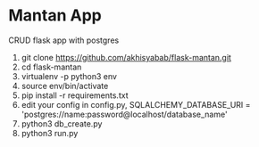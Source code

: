# Mantan App
CRUD flask app with postgres

1. git clone https://github.com/akhisyabab/flask-mantan.git
2. cd flask-mantan
3. virtualenv -p python3 env
4. source env/bin/activate
5. pip install -r requirements.txt
5. edit your config in config.py, SQLALCHEMY_DATABASE_URI = 'postgres://name:password@localhost/database_name'
6. python3 db_create.py
7. python3 run.py
